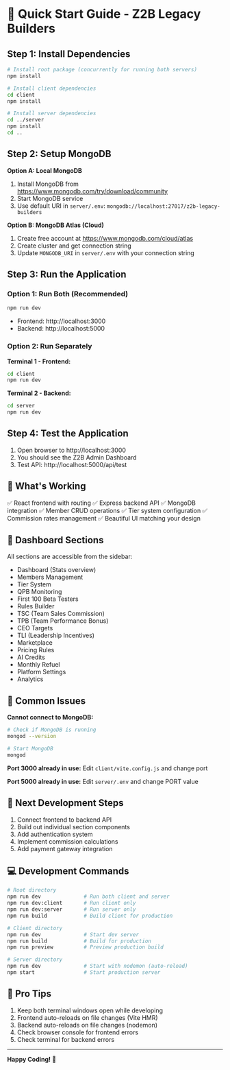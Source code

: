 # 🚀 Quick Start Guide - Z2B Legacy Builders

## Step 1: Install Dependencies

```bash
# Install root package (concurrently for running both servers)
npm install

# Install client dependencies
cd client
npm install

# Install server dependencies
cd ../server
npm install
cd ..
```

## Step 2: Setup MongoDB

**Option A: Local MongoDB**
1. Install MongoDB from https://www.mongodb.com/try/download/community
2. Start MongoDB service
3. Use default URI in `server/.env`: `mongodb://localhost:27017/z2b-legacy-builders`

**Option B: MongoDB Atlas (Cloud)**
1. Create free account at https://www.mongodb.com/cloud/atlas
2. Create cluster and get connection string
3. Update `MONGODB_URI` in `server/.env` with your connection string

## Step 3: Run the Application

### Option 1: Run Both (Recommended)
```bash
npm run dev
```
- Frontend: http://localhost:3000
- Backend: http://localhost:5000

### Option 2: Run Separately

**Terminal 1 - Frontend:**
```bash
cd client
npm run dev
```

**Terminal 2 - Backend:**
```bash
cd server
npm run dev
```

## Step 4: Test the Application

1. Open browser to http://localhost:3000
2. You should see the Z2B Admin Dashboard
3. Test API: http://localhost:5000/api/test

## 🎯 What's Working

✅ React frontend with routing
✅ Express backend API
✅ MongoDB integration
✅ Member CRUD operations
✅ Tier system configuration
✅ Commission rates management
✅ Beautiful UI matching your design

## 📱 Dashboard Sections

All sections are accessible from the sidebar:
- Dashboard (Stats overview)
- Members Management
- Tier System
- QPB Monitoring
- First 100 Beta Testers
- Rules Builder
- TSC (Team Sales Commission)
- TPB (Team Performance Bonus)
- CEO Targets
- TLI (Leadership Incentives)
- Marketplace
- Pricing Rules
- AI Credits
- Monthly Refuel
- Platform Settings
- Analytics

## 🔧 Common Issues

**Cannot connect to MongoDB:**
```bash
# Check if MongoDB is running
mongod --version

# Start MongoDB
mongod
```

**Port 3000 already in use:**
Edit `client/vite.config.js` and change port

**Port 5000 already in use:**
Edit `server/.env` and change PORT value

## 📝 Next Development Steps

1. Connect frontend to backend API
2. Build out individual section components
3. Add authentication system
4. Implement commission calculations
5. Add payment gateway integration

## 💻 Development Commands

```bash
# Root directory
npm run dev              # Run both client and server
npm run dev:client       # Run client only
npm run dev:server       # Run server only
npm run build            # Build client for production

# Client directory
npm run dev              # Start dev server
npm run build            # Build for production
npm run preview          # Preview production build

# Server directory
npm run dev              # Start with nodemon (auto-reload)
npm start                # Start production server
```

## 🌟 Pro Tips

1. Keep both terminal windows open while developing
2. Frontend auto-reloads on file changes (Vite HMR)
3. Backend auto-reloads on file changes (nodemon)
4. Check browser console for frontend errors
5. Check terminal for backend errors

---

**Happy Coding! 🎉**
